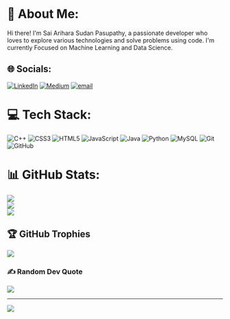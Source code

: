 # 💫 About Me:
Hi there! I'm Sai Arihara Sudan Pasupathy, a passionate developer who loves to explore various technologies and solve problems using code.
I'm currently Focused on Machine Learning and Data Science.


## 🌐 Socials:
[![LinkedIn](https://img.shields.io/badge/LinkedIn-%230077B5.svg?logo=linkedin&logoColor=white)](https://www.linkedin.com/in/sai-arihara-sudan-pasupathy/) [![Medium](https://img.shields.io/badge/Medium-12100E?logo=medium&logoColor=white)](https://medium.com/@saiarihara) [![email](https://img.shields.io/badge/Email-D14836?logo=gmail&logoColor=white)](mailto:saiarihara@gmail.com) 

# 💻 Tech Stack:
![C++](https://img.shields.io/badge/c++-%2300599C.svg?style=for-the-badge&logo=c%2B%2B&logoColor=white) ![CSS3](https://img.shields.io/badge/css3-%231572B6.svg?style=for-the-badge&logo=css3&logoColor=white) ![HTML5](https://img.shields.io/badge/html5-%23E34F26.svg?style=for-the-badge&logo=html5&logoColor=white) ![JavaScript](https://img.shields.io/badge/javascript-%23323330.svg?style=for-the-badge&logo=javascript&logoColor=%23F7DF1E) ![Java](https://img.shields.io/badge/java-%23ED8B00.svg?style=for-the-badge&logo=openjdk&logoColor=white) ![Python](https://img.shields.io/badge/python-3670A0?style=for-the-badge&logo=python&logoColor=ffdd54) ![MySQL](https://img.shields.io/badge/mysql-4479A1.svg?style=for-the-badge&logo=mysql&logoColor=white) ![Git](https://img.shields.io/badge/git-%23F05033.svg?style=for-the-badge&logo=git&logoColor=white) ![GitHub](https://img.shields.io/badge/github-%23121011.svg?style=for-the-badge&logo=github&logoColor=white)
# 📊 GitHub Stats:
![](https://github-readme-stats.vercel.app/api?username=SAHSP&theme=gruvbox&hide_border=true&include_all_commits=false&count_private=false)<br/>
![](https://github-readme-streak-stats.herokuapp.com/?user=SAHSP&theme=gruvbox&hide_border=true)<br/>
![](https://github-readme-stats.vercel.app/api/top-langs/?username=SAHSP&theme=gruvbox&hide_border=true&include_all_commits=false&count_private=false&layout=compact)

## 🏆 GitHub Trophies
![](https://github-profile-trophy.vercel.app/?username=SAHSP&theme=radical&no-frame=false&no-bg=true&margin-w=4)

### ✍️ Random Dev Quote
![](https://quotes-github-readme.vercel.app/api?type=horizontal&theme=gruvbox)

---
[![](https://visitcount.itsvg.in/api?id=SAHSP&icon=0&color=0)](https://visitcount.itsvg.in)

<!-- Proudly created with GPRM ( https://gprm.itsvg.in ) -->
